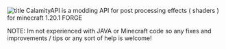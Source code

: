 ![title](https://github.com/user-attachments/assets/f779684c-186a-4db1-b363-3be3e1d56496)
CalamityAPI is a modding API for post processing effects ( shaders ) for minecraft 1.20.1 FORGE

NOTE: Im not experienced with JAVA or Minecraft code so any fixes and improvements / tips or any sort of help is welcome!

